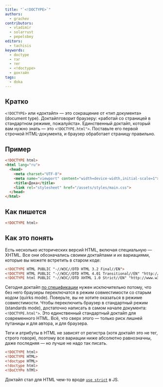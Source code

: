 ```yaml
---
title: "`<!DOCTYPE>`"
authors:
  - grachev
contributors:
  - vladimir
  - solarrust
  - pepelsbey
editors:
  - tachisis
keywords:
  - doctype
  - тэг
  - тег
  - <!doctype>
  - доктайп
tags:
  - doka
---
```


## Кратко

`<!DOCTYPE>` или «доктайп» — это сокращение от «тип документа» (document type). Доктайп говорит браузеру: «работай со страницей в стандартном режиме, пожалуйста». Единственный доктайп, который вам нужно знать — это `<!DOCTYPE.html">`. Поставьте его первой строчкой HTML-документа, и браузер обработает страницу правильно.

## Пример

```html
<!DOCTYPE html>
<html lang="ru">
  <head>
    <meta charset="UTF-8">
    <meta name="viewport" content="width=device-width,initial-scale=1">
    <title>Дока</title>
    <link rel="stylesheet" href="/assets/styles/main.css">
  </head>
</html>
```

## Как пишется

```html
<!DOCTYPE html>
```

## Как это понять

Есть несколько исторических версий HTML, включая специальную — XHTML. Все они обозначались своими доктайпами и их вариациями, которые вы можете встретить в старом коде:

```html
<!DOCTYPE HTML PUBLIC "-//W3C//DTD HTML 3.2 Final//EN">
<!DOCTYPE HTML PUBLIC "-//W3C//DTD HTML 4.01 Transitional//EN" "http://www.w3.org/TR/html4/loose.dtd">
<!DOCTYPE html PUBLIC "-//W3C//DTD XHTML 1.0 Strict//EN" "http://www.w3.org/TR/xhtml1/DTD/xhtml1-strict.dtd">
```

Сегодня доктайп [по спецификации](https://html.spec.whatwg.org/multipage/syntax.html#the-doctype) нужен исключительно потому, что без него браузеры переключатся в режим совместимости со старым кодом (quirks mode). Поверьте, вы не хотите оказаться в режиме совместимости. Чтобы переключить браузер в стандартный режим (standards mode), достаточно написать в самом начале документа: `<!DOCTYPE.html">`. Это единственный стандартный доктайп для современного HTML. Всё, что сверх этого — только риск лишней путаницы и для автора, и для браузера.

Теги и атрибуты в HTML не зависят от регистра (хотя доктайп это не тег, строго говоря), поэтому все вариации ниже абсолютно равнозначны, даже последняя — но лучше не надо так писать.

```html
<!DOCTYPE html>
<!DOCTYPE HTML>
<!doctype HTML>
<!doctype html>
<!DoCtYPe hTMl>
```

Доктайп стал для HTML чем-то вроде [`use strict`](/js/use-strict/) в JS.
